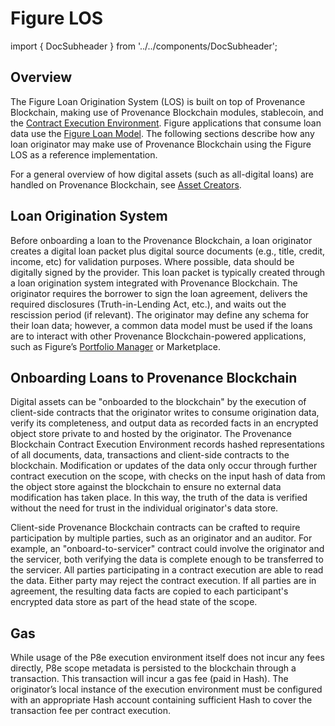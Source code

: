 # Figure LOS

import { DocSubheader } from '../../components/DocSubheader';

<DocSubheader text="Figure Loan Origination System"
/>

## Overview

The Figure Loan Origination System \(LOS\) is built on top of Provenance Blockchain, making use of Provenance Blockchain modules, stablecoin, and the [Contract Execution Environment](../../p8e/overview/). Figure applications that consume loan data use the [Figure Loan Model](assets.md). The following sections describe how any loan originator may make use of Provenance Blockchain using the Figure LOS as a reference implementation.

For a general overview of how digital assets \(such as all-digital loans\) are handled on Provenance Blockchain, see [Asset Creators](../../ecosystem/community/asset-originators.md).

## Loan Origination System

Before onboarding a loan to the Provenance Blockchain, a loan originator creates a digital loan packet plus digital source documents \(e.g., title, credit, income, etc\) for validation purposes. Where possible, data should be digitally signed by the provider. This loan packet is typically created through a loan origination system integrated with Provenance Blockchain. The originator requires the borrower to sign the loan agreement, delivers the required disclosures \(Truth-in-Lending Act, etc.\), and waits out the rescission period \(if relevant\). The originator may define any schema for their loan data; however, a common data model must be used if the loans are to interact with other Provenance Blockchain-powered applications, such as Figure’s [Portfolio Manager](https://figure.com/portfolio) or Marketplace.

## Onboarding Loans to Provenance Blockchain

Digital assets can be "onboarded to the blockchain" by the execution of client-side contracts that the originator writes to consume origination data, verify its completeness, and output data as recorded facts in an encrypted object store private to and hosted by the originator. The Provenance Blockchain Contract Execution Environment records hashed representations of all documents, data, transactions and client-side contracts to the blockchain. Modification or updates of the data only occur through further contract execution on the scope, with checks on the input hash of data from the object store against the blockchain to ensure no external data modification has taken place. In this way, the truth of the data is verified without the need for trust in the individual originator's data store.

Client-side Provenance Blockchain contracts can be crafted to require participation by multiple parties, such as an originator and an auditor. For example, an "onboard-to-servicer" contract could involve the originator and the servicer, both verifying the data is complete enough to be transferred to the servicer. All parties participating in a contract execution are able to read the data. Either party may reject the contract execution. If all parties are in agreement, the resulting data facts are copied to each participant's encrypted data store as part of the head state of the scope.

## Gas

While usage of the P8e execution environment itself does not incur any fees directly, P8e scope metadata is persisted to the blockchain through a transaction. This transaction will incur a gas fee \(paid in Hash\). The originator’s local instance of the execution environment must be configured with an appropriate Hash account containing sufficient Hash to cover the transaction fee per contract execution.
